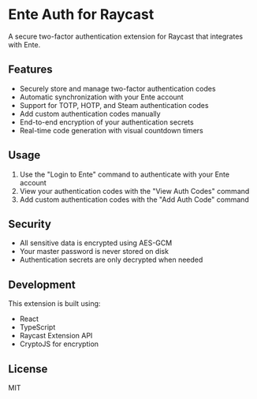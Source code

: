 # Ente Auth for Raycast

A secure two-factor authentication extension for Raycast that integrates with Ente.

## Features

- Securely store and manage two-factor authentication codes
- Automatic synchronization with your Ente account
- Support for TOTP, HOTP, and Steam authentication codes
- Add custom authentication codes manually
- End-to-end encryption of your authentication secrets
- Real-time code generation with visual countdown timers

## Usage

1. Use the "Login to Ente" command to authenticate with your Ente account
2. View your authentication codes with the "View Auth Codes" command
3. Add custom authentication codes with the "Add Auth Code" command

## Security

- All sensitive data is encrypted using AES-GCM
- Your master password is never stored on disk
- Authentication secrets are only decrypted when needed

## Development

This extension is built using:
- React
- TypeScript
- Raycast Extension API
- CryptoJS for encryption

## License

MIT